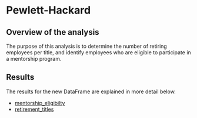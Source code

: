 # Pewlett-Hackard

## Overview of the analysis
The purpose  of this analysis is to  determine the number of retiring employees per title,
and identify employees who are eligible to participate in a mentorship program. 

## Results
The results for the new DataFrame are explained in more detail below. 
- [mentorship_eligibilty](Resources/mentorship_eligibilty.png)	
- [retirement_titles](Resources/retirement_titles.png)	

